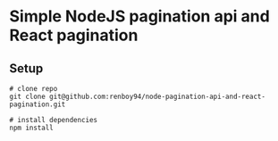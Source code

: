 # Simple NodeJS pagination api and React pagination

## Setup

```
# clone repo
git clone git@github.com:renboy94/node-pagination-api-and-react-pagination.git

# install dependencies
npm install
```
